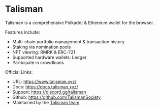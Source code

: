 # Talisman

Talisman is a comprehensive Polkadot & Ethereum wallet for the browser.

Features include:
- Multi-chain portfolio management & transaction history
- Staking via nomination pools
- NFT viewing: RMRK & ERC-721
- Supported hardware wallets: Ledger
- Participate in crowdloans

Official Links:
- URL: https://www.talisman.xyz/
- Docs: https://docs.talisman.xyz/
- Support: https://discord.gg/talisman
- Github: https://github.com/TalismanSociety
- Maintained by the [Talisman team](/actors/talisman)